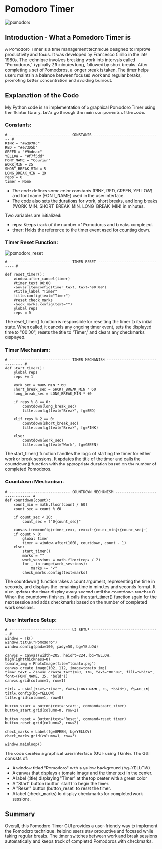 # Pomodoro Timer

![pomodoro](https://github.com/buczyniak/Pomodoro-timer/assets/78871310/7428aceb-39e6-4db5-9d7d-80f33defd67e)

## Introduction - What a Pomodoro Timer is
A Pomodoro Timer is a time management technique designed to improve productivity and focus. It was developed by Francesco Cirillo in the late 
1980s. The technique involves breaking work into intervals called "Pomodoros," typically 25 minutes long, followed by short breaks. After 
completing a set of Pomodoros, a longer break is taken. The timer helps users maintain a balance between focused work and regular breaks, 
promoting better concentration and avoiding burnout.

## Explanation of the Code
My Python code is an implementation of a graphical Pomodoro Timer using the Tkinter library. Let's go through the main components of the code.

### Constants:
```
# ---------------------------- CONSTANTS ------------------------------- #
PINK = "#e2979c"
RED = "#e7305b"
GREEN = "#9bdeac"
YELLOW = "#f7f5dd"
FONT_NAME = "Courier"
WORK_MIN = 25
SHORT_BREAK_MIN = 5
LONG_BREAK_MIN = 20
reps = 0
timer = None
```
* The code defines some color constants (PINK, RED, GREEN, YELLOW) and font name (FONT_NAME) used in the user interface.
* The code also sets the durations for work, short breaks, and long breaks (WORK_MIN, SHORT_BREAK_MIN, LONG_BREAK_MIN) in minutes.

Two variables are initialized:
* reps: Keeps track of the number of Pomodoros and breaks completed.
* timer: Holds the reference to the timer event used for counting down.

### Timer Reset Function:
![pomodoro_reset](https://github.com/buczyniak/Pomodoro-timer/assets/78871310/429f9740-9c40-4c52-a39e-3137db4b1cd2)
```
# ---------------------------- TIMER RESET ------------------------------- #

def reset_timer():
    window.after_cancel(timer)
    #timer_text 00:00
    canvas.itemconfig(timer_text, text="00:00")
    #title_label "Timer"
    title.config(text="Timer")
    #reset check_marks
    check_marks.config(text="")
    global reps
    reps = 0
```

The reset_timer() function is responsible for resetting the timer to its initial state. When called, it cancels any ongoing timer event, sets 
the displayed time to "00:00", resets the title to "Timer," and clears any checkmarks displayed.

### Timer Mechanism:
```
# ---------------------------- TIMER MECHANISM ------------------------------- #
def start_timer():
    global reps
    reps += 1

    work_sec = WORK_MIN * 60
    short_break_sec = SHORT_BREAK_MIN * 60
    long_break_sec = LONG_BREAK_MIN * 60

    if reps % 8 == 0:
        countdown(long_break_sec)
        title.config(text="Break", fg=RED)

    elif reps % 2 == 0:
        countdown(short_break_sec)
        title.config(text="Break", fg=PINK)

    else:
        countdown(work_sec)
        title.config(text="Work", fg=GREEN)
```
The start_timer() function handles the logic of starting the timer for either work or break sessions. It updates the title of the timer and 
calls the countdown() function with the appropriate duration based on the number of completed Pomodoros.

### Countdown Mechanism:
```
# ---------------------------- COUNTDOWN MECHANISM ------------------------------- #
def countdown(count):
    count_min = math.floor(count / 60)
    count_sec = count % 60

    if count_sec < 10:
        count_sec = f"0{count_sec}"

    canvas.itemconfig(timer_text, text=f"{count_min}:{count_sec}")
    if count > 0:
        global timer
        timer = window.after(1000, countdown, count - 1)
    else:
        start_timer()
        marks = ""
        work_sessions = math.floor(reps / 2)
        for _ in range(work_sessions):
            marks += "✔"
        check_marks.config(text=marks)
```
The countdown() function takes a count argument, representing the time in seconds, and displays the remaining time in minutes and seconds format. 
It also updates the timer display every second until the countdown reaches 0. When the countdown finishes, it calls the start_timer() function 
again for the next session and adds checkmarks based on the number of completed work sessions.

### User Interface Setup:
```
# ---------------------------- UI SETUP ------------------------------- #
window = Tk()
window.title("Pomodoro")
window.config(padx=100, pady=50, bg=YELLOW)

canvas = Canvas(width=205, height=224, bg=YELLOW, highlightthickness=0)
tomato_img = PhotoImage(file="tomato.png")
canvas.create_image(102, 112, image=tomato_img)
timer_text = canvas.create_text(103, 130, text="00:00", fill="white", font=(FONT_NAME, 35, "bold"))
canvas.grid(column=1, row=1)

title = Label(text="Timer", font=(FONT_NAME, 35, "bold"), fg=GREEN)
title.config(bg=YELLOW)
title.grid(column=1, row=0)

button_start = Button(text="Start", command=start_timer)
button_start.grid(column=0, row=2)

button_reset = Button(text="Reset", command=reset_timer)
button_reset.grid(column=2, row=2)

check_marks = Label(fg=GREEN, bg=YELLOW)
check_marks.grid(column=1, row=3)

window.mainloop()
```
The code creates a graphical user interface (GUI) using Tkinter. The GUI consists of:

* A window titled "Pomodoro" with a yellow background (bg=YELLOW).
* A canvas that displays a tomato image and the timer text in the center.
* A label (title) displaying "Timer" at the top center with a green color.
* A "Start" button (button_start) to begin the timer.
* A "Reset" button (button_reset) to reset the timer.
* A label (check_marks) to display checkmarks for completed work sessions.

## Summary
Overall, this Pomodoro Timer GUI provides a user-friendly way to implement the Pomodoro technique, helping users stay productive and focused 
while taking regular breaks. The timer switches between work and break sessions automatically and keeps track of completed Pomodoros with checkmarks.
